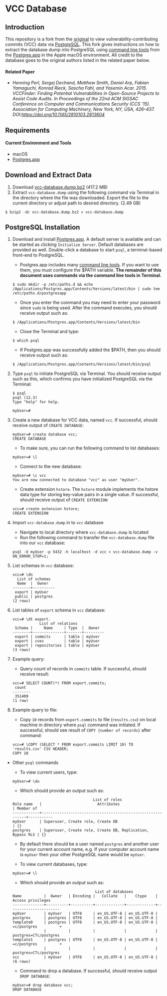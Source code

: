 VCC Database
===

## Introduction

This repository is a fork from the [original](https://github.com/announce/vcc-base) to view vulnerability-contributing commits (VCC) data via [PostgreSQL](https://www.postgresql.org/). This fork gives instructions on how to extract the database dump into PostgreSQL using [command line tools](https://postgresapp.com/documentation/cli-tools.html) from the [Postgres.app](https://postgresapp.com/) in the Apple macOS environment. All credit to the database goes to the original authors listed in the related paper below.

#### Related Paper
* *Henning Perl, Sergej Dechand, Matthew Smith, Daniel Arp, Fabian Yamaguchi, Konrad Rieck, Sascha Fahl, and Yasemin Acar. 2015. VCCFinder: Finding Potential Vulnerabilities in Open-Source Projects to Assist Code Audits. In Proceedings of the 22nd ACM SIGSAC Conference on Computer and Communications Security (CCS ’15). Association for Computing Machinery, New York, NY, USA, 426–437. DOI:https://doi.org/10.1145/2810103.2813604*

## Requirements

#### Current Environment and Tools
* macOS
* [Postgres.app](https://postgresapp.com/)

## Download and Extract Data

1. Download [vcc-database.dump.bz2](https://www.dropbox.com/s/qtap9m1k33879r7/vcc-database.dump.bz2?dl=0) (417.2 MB)
2. Extract `vcc-database.dump` using the following command via Terminal in the directory where the file was downloaded. Export the file to the current directory or adjust path to desired directory. (2.49 GB)

```
$ bzip2 -dc vcc-database.dump.bz2 > vcc-database.dump
```

## PostgreSQL Installation

1. Download and install [Postgres.app](https://postgresapp.com/). A default server is available and can be started as clicking `Initialize Server`. Default databases are provided as well. Double-click a database to start `psql`, a terminal-based front-end to PostgreSQL.

    - Postgres.app includes many [command line tools](https://postgresapp.com/documentation/cli-tools.html). If you want to use them, you must configure the $PATH variable. **The remainder of this document uses commands via the command line tools in Terminal.**
    ```
    $ sudo mkdir -p /etc/paths.d && echo /Applications/Postgres.app/Contents/Versions/latest/bin | sudo tee /etc/paths.d/postgresapp
    ```

    - Once you enter the command you may need to enter your password since `sudo` is being used. After the command executes, you should receive output such as:
    ```
    $ /Applications/Postgres.app/Contents/Versions/latest/bin
    ```

    - Close the Terminal and type:
    ```
    $ which psql
    ```

    - If Postgres.app was successfully added the $PATH, then you should receive output such as:
    ```
    $ /Applications/Postgres.app/Contents/Versions/latest/bin/psql
    ```

2. Type `psql` to initiate PostgreSQL via Terminal. You should receive output such as this, which confirms you have initialized PostgreSQL via the Terminal:
    ```
    $ psql
    psql (12.3)
    Type "help" for help.

    myUser=#
    ```

3. Create a new database for VCC data, named `vcc`. If successful, should receive output of `CREATE DATABASE`:
    ```
    myUser=# create database vcc;
    CREATE DATABASE
    ```
    - To make sure, you can run the following command to list databases:
    ```
    myUser=# \l
    ```
    - Connect to the new database:
    ```
    myUser=# \c vcc
    You are now connected to database "vcc" as user "myUser".
    ```
    - Create extension `hstore`. The `hstore` module implements the hstore data type for storing key-value pairs in a single value. If successful, should receive output of `CREATE EXTENSION`:
    ```
    vcc=# create extension hstore;
    CREATE EXTENSION
    ```
4. Import `vcc-database.dump` in to `vcc` database
    - Navigate to local directory where `vcc-database.dump` is located
    - Run the following command to transfer the `vcc-database.dump` file into our `vcc` database:
    ```
    psql -U myUser -p 5432 -h localhost -d vcc < vcc-database.dump -v ON_ERROR_STOP=1;
    ```

5. List schemas in `vcc` database:
    ```
    vcc=# \dn
      List of schemas
      Name  |  Owner
    --------+----------
     export | myUser
     public | postgres
    (2 rows)
    ```

6. List tables of `export` schema in `vcc` database:
    ```
    vcc=# \dt export.
                List of relations
     Schema |     Name     | Type  |  Owner
    --------+--------------+-------+---------
     export | commits      | table | myUser
     export | cves         | table | myUser
     export | repositories | table | myUser
    (3 rows)
    ```

7. Example query:
    - Query count of records in `commits` table. If successful, should receive result:
    ```
    vcc=# SELECT COUNT(*) FROM export.commits;
     count
    --------
     351409
    (1 row)
    ```

8. Example query to file:
    - Copy `10` records from `export.commits` to file (`results.csv`) on local machine in directory where `psql` command was initiated. If successful, should see result of `COPY {number of records}` after command:
    ```
    vcc=# \COPY (SELECT * FROM export.commits LIMIT 10) TO 'results.csv' CSV HEADER;
    COPY 10
    ```


- Other `psql` commands
    - To view current users, type:
    ```
    myUser=# \du
    ```
    - Which should provide an output such as:
    ```
                                        List of roles
    Role name   |                         Attributes                         | Member of
    ------------+------------------------------------------------------------+-----------
    myUser      | Superuser, Create role, Create DB                          | {}
    postgres    | Superuser, Create role, Create DB, Replication, Bypass RLS | {}
    ```

    - By default there should be a user named `postgres` and another user for your current account name, e.g. If your computer account name is `myUser` then your other PostgreSQL name would be `myUser`.

    - To view current databases, type:
    ```
    myUser=# \l
    ```
    - Which should provide an output such as:
    ```
                                         List of databases
    Name          |  Owner   | Encoding |   Collate   |    Ctype    |   Access privileges
    --------------+----------+----------+-------------+-------------+-----------------------
    myUser        | myUser   | UTF8     | en_US.UTF-8 | en_US.UTF-8 |
    postgres      | postgres | UTF8     | en_US.UTF-8 | en_US.UTF-8 |
    template0     | postgres | UTF8     | en_US.UTF-8 | en_US.UTF-8 | =c/postgres          +
                  |          |          |             |             | postgres=CTc/postgres
    template1     | postgres | UTF8     | en_US.UTF-8 | en_US.UTF-8 | =c/postgres          +
                  |          |          |             |             | postgres=CTc/postgres
    vcc           | myUser   | UTF8     | en_US.UTF-8 | en_US.UTF-8 |
    (6 rows)
    ```

    - Command to drop a database. If successful, should receive output `DROP DATABASE`:
    ```
    myUser=# drop database vcc;
    DROP DATABASE
    ```
